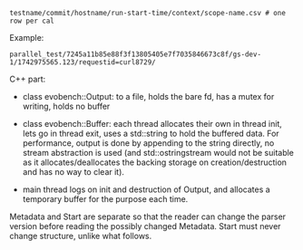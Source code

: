 

    testname/commit/hostname/run-start-time/context/scope-name.csv # one row per cal

Example:

    parallel_test/7245a11b85e88f3f13805405e7f7035846673c8f/gs-dev-1/1742975565.123/requestid=curl8729/


C++ part:

- class evobench::Output: to a file, holds the bare fd, has a mutex for writing, holds no buffer
- class evobench::Buffer: each thread allocates their own in thread init, lets go in thread exit, uses a std::string to hold the buffered data. For performance, output is done by appending to the string directly, no stream abstraction is used (and std::ostringstream would not be suitable as it allocates/deallocates the backing storage on creation/destruction and has no way to clear it).


- main thread logs on init and destruction of Output, and allocates a temporary buffer for the purpose each time.


Metadata and Start are separate so that the reader can change the parser version before reading the possibly changed Metadata. Start must never change structure, unlike what follows.
